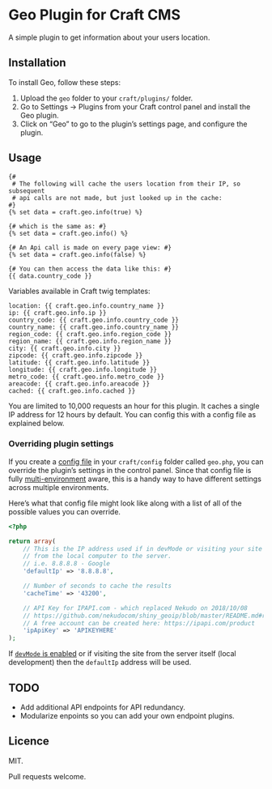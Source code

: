 # Geo Plugin for Craft CMS

A simple plugin to get information about your users location.

## Installation

To install Geo, follow these steps:

1.  Upload the `geo` folder to your `craft/plugins/` folder.
2.  Go to Settings &rarr; Plugins from your Craft control panel and install the Geo plugin.
3.  Click on “Geo” to go to the plugin’s settings page, and configure the plugin.

## Usage

```twig
{#
 # The following will cache the users location from their IP, so subsequent
 # api calls are not made, but just looked up in the cache:
#}
{% set data = craft.geo.info(true) %}

{# which is the same as: #}
{% set data = craft.geo.info() %}

{# An Api call is made on every page view: #}
{% set data = craft.geo.info(false) %}

{# You can then access the data like this: #}
{{ data.country_code }}
```

Variables available in Craft twig templates:

```twig
location: {{ craft.geo.info.country_name }}
ip: {{ craft.geo.info.ip }}
country_code: {{ craft.geo.info.country_code }}
country_name: {{ craft.geo.info.country_name }}
region_code: {{ craft.geo.info.region_code }}
region_name: {{ craft.geo.info.region_name }}
city: {{ craft.geo.info.city }}
zipcode: {{ craft.geo.info.zipcode }}
latitude: {{ craft.geo.info.latitude }}
longitude: {{ craft.geo.info.longitude }}
metro_code: {{ craft.geo.info.metro_code }}
areacode: {{ craft.geo.info.areacode }}
cached: {{ craft.geo.info.cached }}
```

You are limited to 10,000 requests an hour for this plugin. It caches a single IP
address for 12 hours by default. You can config this with a config file as explained below.

### Overriding plugin settings

If you create a [config file](https://docs.craftcms.com/v2/config-settings.html) in your `craft/config` folder called `geo.php`, you can override
the plugin’s settings in the control panel. Since that config file is fully [multi-environment](https://docs.craftcms.com/v2/multi-environment-configs.html) aware, this is
a handy way to have different settings across multiple environments.

Here’s what that config file might look like along with a list of all of the possible values you can override.

```php
<?php

return array(
    // This is the IP address used if in devMode or visiting your site
    // from the local computer to the server.
    // i.e. 8.8.8.8 - Google
    'defaultIp' => '8.8.8.8',

    // Number of seconds to cache the results
    'cacheTime' => '43200',

    // API Key for IPAPI.com - which replaced Nekudo on 2018/10/08
    // https://github.com/nekudocom/shiny_geoip/blob/master/README.md#readme
    // A free account can be created here: https://ipapi.com/product
    'ipApiKey' => 'APIKEYHERE'
);
```

If [`devMode` is enabled](https://docs.craftcms.com/v2/config-settings.html#devmode) or if visiting the site from the server itself (local development) then the `defaultIp` address will be used.

## TODO
* Add additional API endpoints for API redundancy.
* Modularize enpoints so you can add your own endpoint plugins.

## Licence

MIT.

Pull requests welcome.